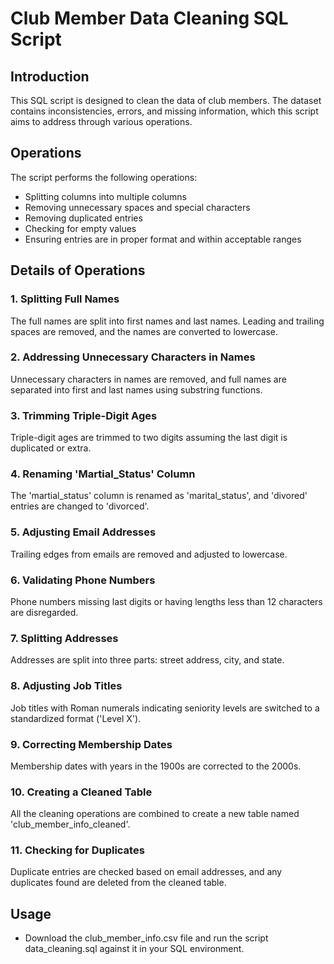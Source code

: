 # Club Member Data Cleaning SQL Script

## Introduction
This SQL script is designed to clean the data of club members. The dataset contains inconsistencies, errors, and missing information, which this script aims to address through various operations.

## Operations
The script performs the following operations:
- Splitting columns into multiple columns
- Removing unnecessary spaces and special characters
- Removing duplicated entries
- Checking for empty values
- Ensuring entries are in proper format and within acceptable ranges

## Details of Operations
### 1. Splitting Full Names
The full names are split into first names and last names. Leading and trailing spaces are removed, and the names are converted to lowercase.

### 2. Addressing Unnecessary Characters in Names
Unnecessary characters in names are removed, and full names are separated into first and last names using substring functions.

### 3. Trimming Triple-Digit Ages
Triple-digit ages are trimmed to two digits assuming the last digit is duplicated or extra.

### 4. Renaming 'Martial_Status' Column
The 'martial_status' column is renamed as 'marital_status', and 'divored' entries are changed to 'divorced'.

### 5. Adjusting Email Addresses
Trailing edges from emails are removed and adjusted to lowercase.

### 6. Validating Phone Numbers
Phone numbers missing last digits or having lengths less than 12 characters are disregarded.

### 7. Splitting Addresses
Addresses are split into three parts: street address, city, and state.

### 8. Adjusting Job Titles
Job titles with Roman numerals indicating seniority levels are switched to a standardized format ('Level X').

### 9. Correcting Membership Dates
Membership dates with years in the 1900s are corrected to the 2000s.

### 10. Creating a Cleaned Table
All the cleaning operations are combined to create a new table named 'club_member_info_cleaned'.

### 11. Checking for Duplicates
Duplicate entries are checked based on email addresses, and any duplicates found are deleted from the cleaned table.

## Usage
- Download the club_member_info.csv file and run the script data_cleaning.sql against it in your SQL environment.
